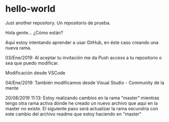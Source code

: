 # hello-world
Just another repository. Un repositorio de prueba.

Hola gente... ¿Cómo están?

Aquí estoy intentando aprender a usar GitHub, en éste caso creando una nueva rama.

03/Ene/2019:
Al aceptar tu invitación me da Push access a tu repositorio o sea que puedo modificar.

Modificación desde VSCode

04/Ene/2019:
También modificamos desde Visual Studio - Community de la mente

20/08/2019 11:13:
Estoy realizando cambios en la rama "master" mientras tengo otra rama activa dónde he creado un nuevo archivo que aquí en la master no existe. El siguiente paso será actualizar la rama secundria con este cambio del archivo readme que estoy haciendo en "master"
